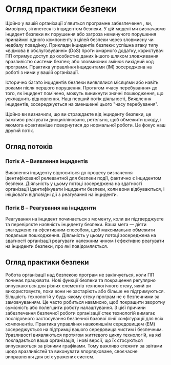 # Огляд практики безпеки

Щойно у вашій організації з'явиться програмне забезпечення , ви, ймовірно, зіткнетеся із інцидентом безпеки. 
У цій моделі ми визначаємо інцидент безпеки як порушення або загроза неминучого порушення принаймні одного компоненту з цілей безпеки через зловмисну чи недбалу поведінку. Приклади інцидентів безпеки: успішна атаку типу «відмова в обслуговуванні» (DoS) проти хмарного додатку, користувач ПП отримує доступ до особистих даних іншого шляхом зловживання вразливістю системи безпек; або зловмисник змінює вихідний код програми. 
Практика управління інцидентами (IM) зосереджена на роботі з ними у вашій організації. 

Історично багато інцидентів безпеки виявлялися місяцями або навіть роками після першого порушення. Протягом «часу перебування» до того, як інцидент помічено, можуть виникнути значні пошкодження, що ускладнить відновлення.
Наш перший потік діяльності, Виявлення інцидентів, зосереджується на зменшенні цього "часу перебування". 

Щойно ви визначили, що ви страждаєте від інциденту безпеки, це важливо реагувати дисципліновано, ретельно, щоб обмежити шкоду, і якомога ефективніше повернутися до нормальної роботи. Це фокус наш другий потік.



## Огляд потоків

### Потік A – Виявлення інцидентів
Виявлення інциденту відноситься до процесу визначення ідентифікованої релевантної для безпеки події, фактично є інцидентом безпеки. Діяльність у цьому потоці зосереджена на здатності організації ідентифікувати інциденти безпеки, коли вони відбуваються, і ініціювати відповідні дії з реагування на інциденти.
### Потік B – Реагування на інциденти
Реагування на інцидент починається з моменту, коли ви підтверджуєте та перевіряєте наявність інциденту безпеки. Ваша мета — діяти злагоджено та
ефективним способом, щоб максимально обмежити подальше пошкодження. Діяльність у цьому потоці зосереджена на здатності організації реагувати належним чином і ефективно реагувати на інциденти безпеки, про які повідомляється.

## Огляд практики безпеки

Робота організації над безпекою програм не закінчується, коли ПП починає працювати. Нові функції безпеки та покращення регулярно випускаються для різних елементів технологічного стеку, який ви використовуєте, поки вони не застаріють або більше не підтримуються.
Більшість технологій у будь-якому стеку програм не є безпечними за замовчуванням. Це часто робиться навмисно, щоб покращити зворотну сумісність або полегшити роботу налаштування. З цієї причини забезпечення безпечної роботи організації стек технологій вимагає послідовного застосування безпечної базової лінії конфігурації для всіх компонентів. Практика управління навколишнім середовищем (EM) зосереджується на підтримці вашого середовища чистим і безпечним.
Уразливості виявляються протягом життєвого циклу технологій, на які покладається ваша організація, і нові версії, що їх стосуються випускаються за різними графіками. Тому важливо стежити за звітами щодо вразливістей та виконувати впорядковане, своєчасне виправлення для всіх уражених систем.
